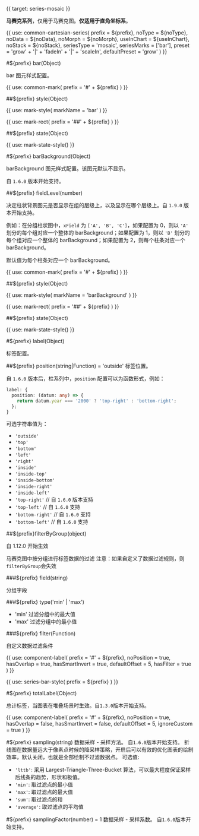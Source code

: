 {{ target: series-mosaic }}

<!-- IMosaicSeriesSpec -->

**马赛克系列**，仅用于马赛克图。**仅适用于直角坐标系**。

{{ use: common-cartesian-series(
  prefix = ${prefix},
  noType = ${noType},
  noData = ${noData},
  noMorph = ${noMorph},
  useInChart = ${useInChart},
  noStack = ${noStack},
  seriesType = 'mosaic',
  seriesMarks = ['bar'],
  preset = 'grow' + '|' + 'fadeIn' + '|' + 'scaleIn',
  defaultPreset = 'grow'
) }}

#${prefix} bar(Object)

bar 图元样式配置。

{{ use: common-mark(
  prefix = '#' + ${prefix}
) }}

##${prefix} style(Object)

{{ use: mark-style(
  markName = 'bar'
) }}

{{ use: mark-rect(
  prefix = '##' + ${prefix}
) }}

##${prefix} state(Object)

{{ use: mark-state-style() }}

#${prefix} barBackground(Object)

barBackground 图元样式配置。该图元默认不显示。

自 `1.6.0` 版本开始支持。

##${prefix} fieldLevel(number)

决定柱状背景图元是否显示在组的层级上，以及显示在哪个层级上。自 `1.9.0` 版本开始支持。

例如：在分组柱状图中，`xField` 为 `['A', 'B', 'C']`，如果配置为 0，则以 `'A'` 划分的每个组对应一个整体的 barBackground；如果配置为 1，则以 `'B'` 划分的每个组对应一个整体的 barBackground；如果配置为 2，则每个柱条对应一个 barBackground。

默认值为每个柱条对应一个 barBackground。

{{ use: common-mark(
  prefix = '#' + ${prefix}
) }}

##${prefix} style(Object)

{{ use: mark-style(
  markName = 'barBackground'
) }}

{{ use: mark-rect(
  prefix = '##' + ${prefix}
) }}

##${prefix} state(Object)

{{ use: mark-state-style() }}

#${prefix} label(Object)

标签配置。

##${prefix} position(string|Function) = 'outside'
标签位置。

自 `1.6.0` 版本后，柱系列中，`position` 配置可以为函数形式，例如：

```ts
label: {
  position: (datum: any) => {
    return datum.year === '2000' ? 'top-right' : 'bottom-right';
  };
}
```

可选字符串值为：

- `'outside'`
- `'top'`
- `'bottom'`
- `'left'`
- `'right'`
- `'inside'`
- `'inside-top'`
- `'inside-bottom'`
- `'inside-right'`
- `'inside-left'`
- `'top-right'` // 自 `1.6.0` 版本支持
- `'top-left'` // 自 `1.6.0` 支持
- `'bottom-right'` // 自 `1.6.0` 支持
- `'bottom-left'` // 自 `1.6.0` 支持

##${prefix}filterByGroup(object)

自 1.12.0 开始生效

马赛克图中按分组进行标签数据的过滤
注意：如果自定义了数据过滤规则，则`filterByGroup`会失效

###${prefix} field(string)

分组字段

###${prefix} type('min' | 'max')

- 'min' 过滤分组中的最大值
- 'max' 过滤分组中的最小值

###${prefix} filter(Function)

自定义数据过滤条件

{{ use: component-label(
  prefix = '#' + ${prefix},
  noPosition = true,
  hasOverlap = true,
  hasSmartInvert = true,
  defaultOffset = 5,
  hasFilter = true
) }}

{{ use: series-bar-style(
  prefix =  ${prefix}
) }}

#${prefix} totalLabel(Object)

总计标签，当图表在堆叠场景时生效。自`1.3.0`版本开始支持。

{{ use: component-label(
  prefix = '#' + ${prefix},
  noPosition = true,
  hasOverlap = false,
  hasSmartInvert = false,
  defaultOffset = 5,
  ignoreCustom = true
) }}

#${prefix} sampling(string)
数据采样 - 采样方法。 自`1.6.0`版本开始支持。
折线图在数据量远大于像素点时候的降采样策略，开启后可以有效的优化图表的绘制效率，默认关闭，也就是全部绘制不过滤数据点。
可选值:

- `'lttb'`: 采用 Largest-Triangle-Three-Bucket 算法，可以最大程度保证采样后线条的趋势，形状和极值。
- `'min'`: 取过滤点的最小值
- `'max'`: 取过滤点的最大值
- `'sum'`: 取过滤点的和
- `'average'`: 取过滤点的平均值

#${prefix} samplingFactor(number) = 1
数据采样 - 采样系数。 自`1.6.0`版本开始支持。
